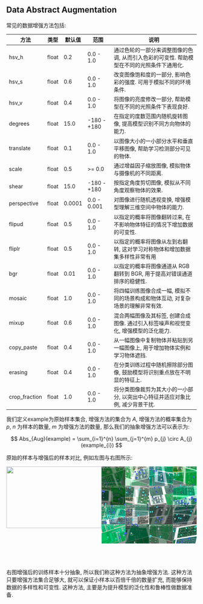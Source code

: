<!-- coding=utf-8
Copyright 2024 Jingze Shi and Bingheng Wu.    All rights reserved.

Licensed under the Apache License, Version 2.0 (the "License");
you may not use this file except in compliance with the License.
You may obtain a copy of the License at

    http://www.apache.org/licenses/LICENSE-2.0

Unless required by applicable law or agreed to in writing, software
distributed under the License is distributed on an "AS IS" BASIS,
WITHOUT WARRANTIES OR CONDITIONS OF ANY KIND, either express or implied.
See the License for the specific language governing permissions and limitations under the License. -->

## Data Abstract Augmentation

常见的数据增强方法包括:

| 方法 | 类型 | 默认值 | 范围 | 说明 |
| --- | --- | --- | --- | --- |
| hsv_h | float | 0.2 | 0.0 - 1.0 | 通过色轮的一部分来调整图像的色调, 从而引入色彩的可变性. 帮助模型在不同的光照条件下通用化. |
| hsv_s | float | 0.6 | 0.0 - 1.0 | 改变图像饱和度的一部分, 影响色彩的强度. 可用于模拟不同的环境条件. |
| hsv_v | float | 0.4 | 0.0 - 1.0 | 将图像的亮度修改一部分, 帮助模型在不同的光照条件下表现良好. |
| degrees | float | 15.0 | -180 - +180 | 在指定的度数范围内随机旋转图像, 提高模型识别不同方向物体的能力. |
| translate | float | 0.1 | 0.0 - 1.0 | 以图像大小的一小部分水平和垂直平移图像, 帮助学习检测部分可见的物体. |
| scale | float | 0.5 | >= 0.0 | 通过增益因子缩放图像, 模拟物体与摄像机的不同距离. |
| shear | float | 15.0 | -180 - +180 | 按指定角度剪切图像, 模拟从不同角度观察物体的效果. |
| perspective | float | 0.0001 | 0.0 - 0.001 | 对图像进行随机透视变换, 增强模型理解三维空间中物体的能力. |
| flipud | float | 0.5 | 0.0 - 1.0 | 以指定的概率将图像翻转过来, 在不影响物体特征的情况下增加数据的可变性. |
| fliplr | float | 0.5 | 0.0 - 1.0 | 以指定的概率将图像从左到右翻转, 这对学习对称物体和增加数据集多样性非常有用 |
| bgr | float | 0.01 | 0.0 - 1.0 | 以指定的概率将图像通道从 RGB 翻转到 BGR, 用于提高对错误通道排序的稳健性. |
| mosaic | float | 1.0 | 0.0 - 1.0 | 将四幅训练图像合成一幅, 模拟不同的场景构成和物体互动, 对复杂场景的理解非常有效. |
| mixup | float | 0.6 | 0.0 - 1.0 | 混合两幅图像及其标签, 创建合成图像. 通过引入标签噪声和视觉变化, 增强模型的泛化能力. |
| copy_paste | float | 0.4 | 0.0 - 1.0 | 从一幅图像中复制物体并粘贴到另一幅图像上, 用于增加物体实例和学习物体遮挡. |
| erasing | float | 0.4 | 0.0 - 1.0 | 在分类训练过程中随机擦除部分图像, 鼓励模型将识别重点放在不明显的特征上. |
| crop_fraction | float | 1.0 | 0.0 - 1.0 | 将分类图像裁剪为其大小的一小部分, 以突出中心特征并适应对象比例, 减少背景干扰. |

我们定义example为原始样本集合, 增强方法的集合为 $A$, 增强方法的概率集合为 $p$, $n$ 为样本的数量, $m$ 为增强方法的数量, 那么我们的抽象增强方法可以表示为:

$$
Abs_{Aug}(example) = \sum_{i=1}^{n} \sum_{j=1}^{m} p_{j} \circ A_{j}(example_{i})
$$

原始的样本与增强后的样本对比, 例如左图与右图所示:

<div style="display: flex; justify-content: space-between; width: 100%;">
    <div style="width: 50%;">
        <img src="../assets/example.jpg" style="width: 100%; height: 80%;"/>
    </div>
    <div style="width: 50%;">
        <img src="../assets/abs_aug_examle.jpg" style="width: 100%; height: 80%;"/>
    </div>
</div>

右图增强后的训练样本十分抽象, 所以我们称这种方法为抽象增强方法. 这种方法只要增强方法集合足够大, 就可以保证小样本以百倍千倍的数量扩充, 而能够保持数据的多样性和可变性. 这种方法, 主要是为提升模型的泛化性和鲁棒性做数据准备.